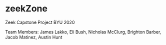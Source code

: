 # zeekZone
Zeek Capstone Project BYU 2020

Team Members: James Lakko, Eli Bush, Nicholas McClurg, Brighton Barber, Jacob Matinez, Austin Hunt
